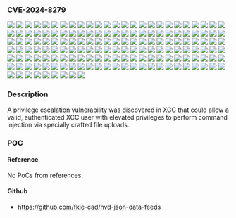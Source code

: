 ### [CVE-2024-8279](https://cve.mitre.org/cgi-bin/cvename.cgi?name=CVE-2024-8279)
![](https://img.shields.io/static/v1?label=Product&message=HX%20Enclosure%20Certified%20Node%20(ThinkAgile)%20XCC&color=blue)
![](https://img.shields.io/static/v1?label=Product&message=HX1021%20Edge%20Certified%20Node%203yr%20(ThinkAgile)%20XCC&color=blue)
![](https://img.shields.io/static/v1?label=Product&message=HX1320%20Appliance%20(ThinkAgile)%20XCC&color=blue)
![](https://img.shields.io/static/v1?label=Product&message=HX1321%20Certified%20Node%20(ThinkAgile)%20XCC&color=blue)
![](https://img.shields.io/static/v1?label=Product&message=HX1331%20Certified%20Node%20(ThinkAgile)%20XCC&color=blue)
![](https://img.shields.io/static/v1?label=Product&message=HX1520-R%20Appliance%20(ThinkAgile)%20XCC&color=blue)
![](https://img.shields.io/static/v1?label=Product&message=HX1521-R%20Certified%20Node%20(ThinkAgile)%20XCC&color=blue)
![](https://img.shields.io/static/v1?label=Product&message=HX2320-E%20Appliance%20(ThinkAgile)%20XCC&color=blue)
![](https://img.shields.io/static/v1?label=Product&message=HX2321%20Certified%20Node%20(ThinkAgile)%20XCC&color=blue)
![](https://img.shields.io/static/v1?label=Product&message=HX2330%20Appliance%20(ThinkAgile)%20XCC&color=blue)
![](https://img.shields.io/static/v1?label=Product&message=HX2331%20Certified%20Node%20(ThinkAgile)%20XCC&color=blue)
![](https://img.shields.io/static/v1?label=Product&message=HX2720-E%20Appliance%20(ThinkAgile)%20XCC&color=blue)
![](https://img.shields.io/static/v1?label=Product&message=HX3320%20Appliance%20(ThinkAgile)%20XCC&color=blue)
![](https://img.shields.io/static/v1?label=Product&message=HX3321%20Certified%20Node%20(ThinkAgile)%20XCC&color=blue)
![](https://img.shields.io/static/v1?label=Product&message=HX3330%20Appliance%20(ThinkAgile)%20XCC&color=blue)
![](https://img.shields.io/static/v1?label=Product&message=HX3331%20Certified%20Node%20(ThinkAgile)%20XCC&color=blue)
![](https://img.shields.io/static/v1?label=Product&message=HX3331%20Node%20SAP%20HANA%20(ThinkAgile)%20XCC&color=blue)
![](https://img.shields.io/static/v1?label=Product&message=HX3375%20Appliance%20(ThinkAgile)%20XCC&color=blue)
![](https://img.shields.io/static/v1?label=Product&message=HX3376%20Certified%20Node%20(ThinkAgile)%20XCC&color=blue)
![](https://img.shields.io/static/v1?label=Product&message=HX3520-G%20Appliance%20(ThinkAgile)%20XCC&color=blue)
![](https://img.shields.io/static/v1?label=Product&message=HX3521-G%20Certified%20Node%20(ThinkAgile)%20XCC&color=blue)
![](https://img.shields.io/static/v1?label=Product&message=HX3720%20Appliance%20(ThinkAgile)%20XCC&color=blue)
![](https://img.shields.io/static/v1?label=Product&message=HX3721%20Certified%20Node%20(ThinkAgile)%20XCC&color=blue)
![](https://img.shields.io/static/v1?label=Product&message=HX5520%20Appliance%20(ThinkAgile)%20XCC&color=blue)
![](https://img.shields.io/static/v1?label=Product&message=HX5520-C%20Appliance%20(ThinkAgile)%20XCC&color=blue)
![](https://img.shields.io/static/v1?label=Product&message=HX5521%20Certified%20Node%20(ThinkAgile)%20XCC&color=blue)
![](https://img.shields.io/static/v1?label=Product&message=HX5521-C%20Certified%20Node%20(ThinkAgile)%20XCC&color=blue)
![](https://img.shields.io/static/v1?label=Product&message=HX5530%20Appliance%20(ThinkAgile)%20XCC&color=blue)
![](https://img.shields.io/static/v1?label=Product&message=HX5531%20Certified%20Node%20(ThinkAgile)%20XCC&color=blue)
![](https://img.shields.io/static/v1?label=Product&message=HX7520%20Appliance%20(ThinkAgile)%20XCC&color=blue)
![](https://img.shields.io/static/v1?label=Product&message=HX7521%20Certified%20Node%20(ThinkAgile)%20XCC&color=blue)
![](https://img.shields.io/static/v1?label=Product&message=HX7530%20Appl%20for%20SAP%20HANA%20(ThinkAgile)%20XCC&color=blue)
![](https://img.shields.io/static/v1?label=Product&message=HX7530%20Appliance%20(ThinkAgile)%20XCC&color=blue)
![](https://img.shields.io/static/v1?label=Product&message=HX7531%20Certified%20Node%20(ThinkAgile)%20XCC&color=blue)
![](https://img.shields.io/static/v1?label=Product&message=HX7531%20Node%20SAP%20HANA%20(ThinkAgile)%20XCC&color=blue)
![](https://img.shields.io/static/v1?label=Product&message=HX7820%20Appliance%20(ThinkAgile)%20XCC&color=blue)
![](https://img.shields.io/static/v1?label=Product&message=HX7821%20Certified%20Node%20(ThinkAgile)%20XCC&color=blue)
![](https://img.shields.io/static/v1?label=Product&message=MX%20Edge%20Appliance%20-%20MX1020%20(ThinkAgile)%20XCC&color=blue)
![](https://img.shields.io/static/v1?label=Product&message=MX3330-F%20All-flash%20Appliance%20(ThinkAgile)%20XCC&color=blue)
![](https://img.shields.io/static/v1?label=Product&message=MX3330-H%20Hybrid%20Appliance%20(ThinkAgile)%20XCC&color=blue)
![](https://img.shields.io/static/v1?label=Product&message=MX3331-F%20All-flash%20Certified%20node%20(ThinkAgile)%20XCC&color=blue)
![](https://img.shields.io/static/v1?label=Product&message=MX3331-H%20Hybrid%20Certified%20node%20(ThinkAgile)%20XCC&color=blue)
![](https://img.shields.io/static/v1?label=Product&message=MX3530%20F%20All%20flash%20Appliance%20(ThinkAgile)%20XCC&color=blue)
![](https://img.shields.io/static/v1?label=Product&message=MX3530-H%20Hybrid%20Appliance%20(ThinkAgile)%20XCC&color=blue)
![](https://img.shields.io/static/v1?label=Product&message=MX3531%20H%20Hybrid%20Certified%20node%20(ThinkAgile)%20XCC&color=blue)
![](https://img.shields.io/static/v1?label=Product&message=MX3531-F%20All-flash%20Certified%20node%20(ThinkAgile)%20XCC&color=blue)
![](https://img.shields.io/static/v1?label=Product&message=P920%20Rack%20Workstation%20(ThinkStation)%20XCC&color=blue)
![](https://img.shields.io/static/v1?label=Product&message=SD530%20(ThinkSystem)%20XCC&color=blue)
![](https://img.shields.io/static/v1?label=Product&message=SD530%20V3%20(ThinkSystem)%20XCC&color=blue)
![](https://img.shields.io/static/v1?label=Product&message=SD550%20V3%20(ThinkSystem)%20XCC&color=blue)
![](https://img.shields.io/static/v1?label=Product&message=SD630%20V2%20(ThinkSystem)%20XCC&color=blue)
![](https://img.shields.io/static/v1?label=Product&message=SD650%20DWC%20Dual%20Node%20Tray%20(ThinkSystem)%20XCC&color=blue)
![](https://img.shields.io/static/v1?label=Product&message=SD650%20V2%20(ThinkSystem)%20XCC&color=blue)
![](https://img.shields.io/static/v1?label=Product&message=SD650%20V3%20(ThinkSystem)%20XCC&color=blue)
![](https://img.shields.io/static/v1?label=Product&message=SD650-N%20V2%20(ThinkSystem)%20XCC&color=blue)
![](https://img.shields.io/static/v1?label=Product&message=SD665%20V3%20(ThinkSystem)%20XCC&color=blue)
![](https://img.shields.io/static/v1?label=Product&message=SE350%20(ThinkSystem)%20XCC&color=blue)
![](https://img.shields.io/static/v1?label=Product&message=SE350%20V2%20(ThinkEdge)%20XCC&color=blue)
![](https://img.shields.io/static/v1?label=Product&message=SE360%20V2%20(ThinkEdge)%20XCC&color=blue)
![](https://img.shields.io/static/v1?label=Product&message=SE450%20(ThinkEdge)%20XCC&color=blue)
![](https://img.shields.io/static/v1?label=Product&message=SE455%20V3%20(ThinkEdge)%20XCC&color=blue)
![](https://img.shields.io/static/v1?label=Product&message=SN550%20(ThinkSystem)%20XCC&color=blue)
![](https://img.shields.io/static/v1?label=Product&message=SN550%20V2%20(ThinkSystem)%20XCC&color=blue)
![](https://img.shields.io/static/v1?label=Product&message=SN850%20(ThinkSystem)%20XCC&color=blue)
![](https://img.shields.io/static/v1?label=Product&message=SR150%20(ThinkSystem)%20XCC&color=blue)
![](https://img.shields.io/static/v1?label=Product&message=SR158%20(ThinkSystem)%20XCC&color=blue)
![](https://img.shields.io/static/v1?label=Product&message=SR250%20(ThinkSystem)%20XCC&color=blue)
![](https://img.shields.io/static/v1?label=Product&message=SR250%20V2%20(ThinkSystem)%20XCC&color=blue)
![](https://img.shields.io/static/v1?label=Product&message=SR250%20V3%20(ThinkSystem)%20XCC&color=blue)
![](https://img.shields.io/static/v1?label=Product&message=SR258%20(ThinkSystem)%20XCC&color=blue)
![](https://img.shields.io/static/v1?label=Product&message=SR258%20V2%20(ThinkSystem)%20XCC&color=blue)
![](https://img.shields.io/static/v1?label=Product&message=SR258%20V3%20(ThinkSystem)%20XCC&color=blue)
![](https://img.shields.io/static/v1?label=Product&message=SR530%20(ThinkSystem)%20XCC&color=blue)
![](https://img.shields.io/static/v1?label=Product&message=SR550%20(ThinkSystem)%20XCC&color=blue)
![](https://img.shields.io/static/v1?label=Product&message=SR570%20%20(ThinkSystem)%20XCC&color=blue)
![](https://img.shields.io/static/v1?label=Product&message=SR590%20(ThinkSystem)%20XCC&color=blue)
![](https://img.shields.io/static/v1?label=Product&message=SR630%20%20(ThinkSystem)%20XCC&color=blue)
![](https://img.shields.io/static/v1?label=Product&message=SR630%20V2%20(ThinkSystem)%20XCC&color=blue)
![](https://img.shields.io/static/v1?label=Product&message=SR630%20V3%20(ThinkSystem)%20XCC&color=blue)
![](https://img.shields.io/static/v1?label=Product&message=SR635%20V3%20(ThinkSystem)%20XCC&color=blue)
![](https://img.shields.io/static/v1?label=Product&message=SR645%20(ThinkSystem)%20XCC&color=blue)
![](https://img.shields.io/static/v1?label=Product&message=SR645%20V3%20(ThinkSystem)%20XCC&color=blue)
![](https://img.shields.io/static/v1?label=Product&message=SR650%20%20(ThinkSystem)%20XCC&color=blue)
![](https://img.shields.io/static/v1?label=Product&message=SR650%20V2%20(ThinkSystem)%20XCC&color=blue)
![](https://img.shields.io/static/v1?label=Product&message=SR650%20V3%20(ThinkSystem)%20XCC&color=blue)
![](https://img.shields.io/static/v1?label=Product&message=SR655%20V3%20(ThinkSystem)%20XCC&color=blue)
![](https://img.shields.io/static/v1?label=Product&message=SR665%20(ThinkSystem)%20XCC&color=blue)
![](https://img.shields.io/static/v1?label=Product&message=SR665%20V3%20(ThinkSystem)%20XCC&color=blue)
![](https://img.shields.io/static/v1?label=Product&message=SR670%20(ThinkSystem)%20XCC&color=blue)
![](https://img.shields.io/static/v1?label=Product&message=SR670%20V2%20(ThinkSystem)%20XCC&color=blue)
![](https://img.shields.io/static/v1?label=Product&message=SR675%20V3%20(ThinkSystem)%20XCC&color=blue)
![](https://img.shields.io/static/v1?label=Product&message=SR850%20(ThinkSystem)%20XCC&color=blue)
![](https://img.shields.io/static/v1?label=Product&message=SR850%20V2%20(ThinkSystem)%20XCC&color=blue)
![](https://img.shields.io/static/v1?label=Product&message=SR850%20V3%20(ThinkSystem)%20XCC&color=blue)
![](https://img.shields.io/static/v1?label=Product&message=SR850P%20(ThinkSystem)%20XCC&color=blue)
![](https://img.shields.io/static/v1?label=Product&message=SR860%20(ThinkSystem)%20XCC&color=blue)
![](https://img.shields.io/static/v1?label=Product&message=SR860%20V2%20(ThinkSystem)%20XCC&color=blue)
![](https://img.shields.io/static/v1?label=Product&message=SR860%20V3%20(ThinkSystem)%20XCC&color=blue)
![](https://img.shields.io/static/v1?label=Product&message=SR950%20(ThinkSystem)%20XCC&color=blue)
![](https://img.shields.io/static/v1?label=Product&message=SR950%20V3%20(ThinkSystem)%20XCC&color=blue)
![](https://img.shields.io/static/v1?label=Product&message=ST250%20(ThinkSystem)%20XCC&color=blue)
![](https://img.shields.io/static/v1?label=Product&message=ST250%20V2%20(ThinkSystem)%20XCC&color=blue)
![](https://img.shields.io/static/v1?label=Product&message=ST250%20V3%20(ThinkSystem)%20XCC&color=blue)
![](https://img.shields.io/static/v1?label=Product&message=ST258%20(ThinkSystem)%20XCC&color=blue)
![](https://img.shields.io/static/v1?label=Product&message=ST258%20V2%20(ThinkSystem)%20XCC&color=blue)
![](https://img.shields.io/static/v1?label=Product&message=ST258%20V3%20(ThinkSystem)%20XCC&color=blue)
![](https://img.shields.io/static/v1?label=Product&message=ST550%20(ThinkSystem)%20XCC&color=blue)
![](https://img.shields.io/static/v1?label=Product&message=ST650%20V2%20(ThinkSystem)%20XCC&color=blue)
![](https://img.shields.io/static/v1?label=Product&message=ST650%20V3%20(ThinkSystem)%20XCC&color=blue)
![](https://img.shields.io/static/v1?label=Product&message=ST658%20V2%20(ThinkSystem)%20XCC&color=blue)
![](https://img.shields.io/static/v1?label=Product&message=ST658%20V3%20(ThinkSystem)%20XCC&color=blue)
![](https://img.shields.io/static/v1?label=Product&message=ThinkAgile%20MX1021%20on%20SE350%20XCC&color=blue)
![](https://img.shields.io/static/v1?label=Product&message=VX%201SE%20Certified%20Node%20(ThinkAgile)%20XCC&color=blue)
![](https://img.shields.io/static/v1?label=Product&message=VX%202U4N%20Certified%20Node%20(ThinkAgile)%20XCC&color=blue)
![](https://img.shields.io/static/v1?label=Product&message=VX%204U%20Certified%20Node%20(ThinkAgile)%20XCC&color=blue)
![](https://img.shields.io/static/v1?label=Product&message=VX1320%20(ThinkAgile)%20XCC&color=blue)
![](https://img.shields.io/static/v1?label=Product&message=VX2320%20(ThinkAgile)%20XCC&color=blue)
![](https://img.shields.io/static/v1?label=Product&message=VX2330%20Appliance%20(ThinkAgile)%20XCC&color=blue)
![](https://img.shields.io/static/v1?label=Product&message=VX3320%20(ThinkAgile)%20XCC&color=blue)
![](https://img.shields.io/static/v1?label=Product&message=VX3330%20Appliance%20(ThinkAgile)%20XCC&color=blue)
![](https://img.shields.io/static/v1?label=Product&message=VX3331%20Certified%20Node%20(ThinkAgile)%20XCC&color=blue)
![](https://img.shields.io/static/v1?label=Product&message=VX3520-G%20(ThinkAgile)%20XCC&color=blue)
![](https://img.shields.io/static/v1?label=Product&message=VX3530-G%20Appliance%20(ThinkAgile)%20XCC&color=blue)
![](https://img.shields.io/static/v1?label=Product&message=VX3720%20(ThinkAgile)%20XCC&color=blue)
![](https://img.shields.io/static/v1?label=Product&message=VX5520%20(ThinkAgile)%20XCC&color=blue)
![](https://img.shields.io/static/v1?label=Product&message=VX5530%20Appliance%20(ThinkAgile)%20XCC&color=blue)
![](https://img.shields.io/static/v1?label=Product&message=VX635%20V3%20Integrated%20System%20(ThinkAgile)%20XCC&color=blue)
![](https://img.shields.io/static/v1?label=Product&message=VX645%20V3%20Certified%20Node%20(ThinkAgile)%20XCC&color=blue)
![](https://img.shields.io/static/v1?label=Product&message=VX645%20V3%20Integrated%20System%20(ThinkAgile)%20XCC&color=blue)
![](https://img.shields.io/static/v1?label=Product&message=VX655%20V3%20Certified%20Node%20(ThinkAgile)%20XCC&color=blue)
![](https://img.shields.io/static/v1?label=Product&message=VX655%20V3%20Integrated%20System%20(ThinkAgile)%20XCC&color=blue)
![](https://img.shields.io/static/v1?label=Product&message=VX665%20V3%20Certified%20Node%20(ThinkAgile)%20XCC&color=blue)
![](https://img.shields.io/static/v1?label=Product&message=VX665%20V3%20Integrated%20System%20(ThinkAgile)%20XCC&color=blue)
![](https://img.shields.io/static/v1?label=Product&message=VX7320%20N%20(ThinkAgile)%20XCC&color=blue)
![](https://img.shields.io/static/v1?label=Product&message=VX7330%20Appliance%20(Thinkagile)%20XCC&color=blue)
![](https://img.shields.io/static/v1?label=Product&message=VX7520%20(ThinkAgile)%20XCC&color=blue)
![](https://img.shields.io/static/v1?label=Product&message=VX7520%20N%20(ThinkAgile)%20XCC&color=blue)
![](https://img.shields.io/static/v1?label=Product&message=VX7530%20Appliance%20(ThinkAgile)%20XCC&color=blue)
![](https://img.shields.io/static/v1?label=Product&message=VX7531%20Certified%20Node%20(ThinkAgile)%20XCC&color=blue)
![](https://img.shields.io/static/v1?label=Product&message=VX7820%20(ThinkAgile)%20XCC&color=blue)
![](https://img.shields.io/static/v1?label=Version&message=0%3C%201.20%20USX352%20&color=brighgreen)
![](https://img.shields.io/static/v1?label=Version&message=0%3C%202.10%20CTX312G%20&color=brighgreen)
![](https://img.shields.io/static/v1?label=Version&message=0%3C%203.10%20EBX308I%20&color=brighgreen)
![](https://img.shields.io/static/v1?label=Version&message=0%3C%203.10%20MBX308L%20&color=brighgreen)
![](https://img.shields.io/static/v1?label=Version&message=0%3C%203.11%20IYX328M%20&color=brighgreen)
![](https://img.shields.io/static/v1?label=Version&message=0%3C%203.11%20PSI354A%20&color=brighgreen)
![](https://img.shields.io/static/v1?label=Version&message=0%3C%203.11%20USX332X%20&color=brighgreen)
![](https://img.shields.io/static/v1?label=Version&message=0%3C%203.20%20KAX334O%20&color=brighgreen)
![](https://img.shields.io/static/v1?label=Version&message=0%3C%204.10%20RSX312I%20&color=brighgreen)
![](https://img.shields.io/static/v1?label=Version&message=0%3C%204.11%20TEI3E4A%20&color=brighgreen)
![](https://img.shields.io/static/v1?label=Version&message=0%3C%204.11%20TGBT50C%20&color=brighgreen)
![](https://img.shields.io/static/v1?label=Version&message=0%3C%204.71%20AFBT48C%20&color=brighgreen)
![](https://img.shields.io/static/v1?label=Version&message=0%3C%205.10%20ESX330M%20&color=brighgreen)
![](https://img.shields.io/static/v1?label=Version&message=0%3C%205.61%20D8BT64D%20&color=brighgreen)
![](https://img.shields.io/static/v1?label=Version&message=0%3C%206.10%20QGX340J%20&color=brighgreen)
![](https://img.shields.io/static/v1?label=Version&message=0%3C%206.10%20USX350G%20&color=brighgreen)
![](https://img.shields.io/static/v1?label=Version&message=0%3C%206.36%20TEI3F4A%20&color=brighgreen)
![](https://img.shields.io/static/v1?label=Version&message=0%3C%209.97%20CDI3B4B%20&color=brighgreen)
![](https://img.shields.io/static/v1?label=Vulnerability&message=CWE-78%20Improper%20Neutralization%20of%20Special%20Elements%20used%20in%20an%20OS%20Command%20('OS%20Command%20Injection')&color=brighgreen)

### Description

A privilege escalation vulnerability was discovered in XCC that could allow a valid, authenticated XCC user with elevated privileges to perform command injection via specially crafted file uploads.

### POC

#### Reference
No PoCs from references.

#### Github
- https://github.com/fkie-cad/nvd-json-data-feeds

